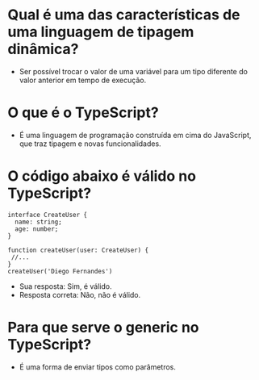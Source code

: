 # Qual é uma das características de uma linguagem de tipagem dinâmica?

- Ser possível trocar o valor de uma variável para um tipo diferente do valor anterior em tempo de execução.

# O que é o TypeScript?

- É uma linguagem de programação construída em cima do JavaScript, que traz tipagem e novas funcionalidades.

# O código abaixo é válido no TypeScript?

```tsx
interface CreateUser {
  name: string;
  age: number;
}

function createUser(user: CreateUser) {
 //...
}
createUser('Diego Fernandes')
```

- Sua resposta: Sim, é válido.
- Resposta correta: Não, não é válido.

# Para que serve o generic no TypeScript?

- É uma forma de enviar tipos como parâmetros.